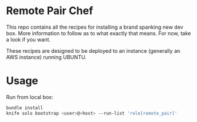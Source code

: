 # Remote Pair Chef

This repo contains all the recipes for installing a brand spanking new dev box.  More information to follow as to what exactly that means.  For now, take a look if you want.
 
These recipes are designed to be deployed to an instance (generally an AWS instance) running UBUNTU.   

# Usage

Run from local box:

```sh
bundle install
knife solo bootstrap <user>@<host> --run-list 'role[remote_pair]'
```
